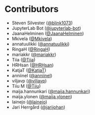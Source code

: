 # Contributors

* Steven Silvester ([@blink1073](https://crowdin.com/profile/blink1073))
* JupyterLab Bot ([@jupyterlab-bot](https://crowdin.com/profile/jupyterlab-bot))
* JaanaHelminen ([@JaanaHelminen](https://crowdin.com/profile/JaanaHelminen))
* Mkivela ([@Mkivela](https://crowdin.com/profile/Mkivela))
* annatuulikki ([@annatuulikki](https://crowdin.com/profile/annatuulikki))
* RingaH ([@RingaH](https://crowdin.com/profile/RingaH))
* mariakkr ([@mariakkr](https://crowdin.com/profile/mariakkr))
* Tiia ([@Tiia](https://crowdin.com/profile/Tiia))
* HRHsan ([@HRHsan](https://crowdin.com/profile/HRHsan))
* KatjaT ([@KatjaT](https://crowdin.com/profile/KatjaT))
* anniinel ([@anniinel](https://crowdin.com/profile/anniinel))
* viljavp ([@viljavp](https://crowdin.com/profile/viljavp))
* Tiiu M ([@Tiiu](https://crowdin.com/profile/Tiiu))
* maija.hannunkari ([@maija.hannunkari](https://crowdin.com/profile/maija.hannunkari))
* maija.ylonen ([@maija.ylonen](https://crowdin.com/profile/maija.ylonen))
* lainejo ([@lainejo](https://crowdin.com/profile/lainejo))
* Jari Herrgård ([@jarijohan](https://crowdin.com/profile/jarijohan))
